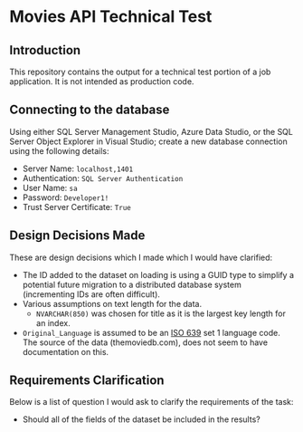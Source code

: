 # Movies API Technical Test

## Introduction

This repository contains the output for a technical test portion of a job application. It is not intended as production code.

## Connecting to the database

Using either SQL Server Management Studio, Azure Data Studio, or the SQL Server Object Explorer in Visual Studio;
create a new database connection using the following details:

- Server Name: `localhost,1401`
- Authentication: `SQL Server Authentication`
- User Name: `sa`
- Password: `Developer1!`
- Trust Server Certificate: `True`

## Design Decisions Made

These are design decisions which I made which I would have clarified:

- The ID added to the dataset on loading is using a GUID type to simplify a potential future migration to a distributed database system (incrementing IDs are often difficult).
- Various assumptions on text length for the data.
  - `NVARCHAR(850)` was chosen for title as it is the largest key length for an index.
- `Original_Language` is assumed to be an [ISO 639](https://en.wikipedia.org/wiki/List_of_ISO_639_language_codes) set 1 language code. The source of the data (themoviedb.com), does not seem to have documentation on this.

## Requirements Clarification

Below is a list of question I would ask to clarify the requirements of the task:

- Should all of the fields of the dataset be included in the results?
